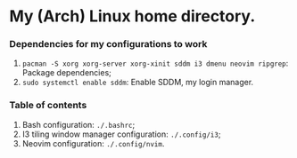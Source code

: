 # My (Arch) Linux home directory.

### Dependencies for my configurations to work
1. `pacman -S xorg xorg-server xorg-xinit sddm i3 dmenu neovim ripgrep`: Package dependencies;
2. `sudo systemctl enable sddm`: Enable SDDM, my login manager.

### Table of contents
1. Bash configuration: `./.bashrc`;
2. I3 tiling window manager configuration: `./.config/i3`;
3. Neovim configuration: `./.config/nvim`.
